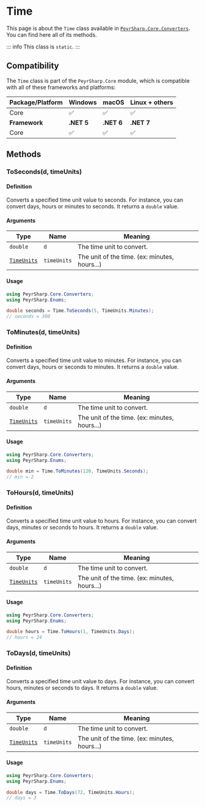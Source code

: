 # Time
This page is about the `Time` class available in [`PeyrSharp.Core.Converters`](/core/converters.md).
You can find here all of its methods.

::: info
This class is `static`.
:::

## Compatibility

The `Time` class is part of the `PeyrSharp.Core` module, which is compatible with all of these frameworks and platforms:

| Package/Platform 	| Windows 	| macOS 	| Linux + others 	|
|------------------	|---------	|-------	|----------------	|
| Core            	| ✅       	| ✅     	| ✅              	|
| **Framework**         | **.NET 5** | **.NET 6**  | **.NET 7** |
| Core            	| ✅       	| ✅     	| ✅              	|

## Methods
### ToSeconds(d, timeUnits)
#### Definition
Converts a specified time unit value to seconds. For instance, you can convert days, hours or minutes to seconds. It returns a `double` value.

#### Arguments

| Type        	| Name        	| Meaning                                       	|
|-------------	|-------------	|-----------------------------------------------	|
| `double`    	| `d`         	| The time unit to convert.                     	|
| [`TimeUnits`](/enumerations.md#timeunits) 	| `timeUnits` 	| The unit of the time. (ex: minutes, hours...) 	|

#### Usage

~~~ c#
using PeyrSharp.Core.Converters;
using PeyrSharp.Enums;

double seconds = Time.ToSeconds(5, TimeUnits.Minutes);
// seconds = 300
~~~

### ToMinutes(d, timeUnits)
#### Definition
Converts a specified time unit value to minutes. For instance, you can convert days, hours or seconds to minutes. It returns a `double` value.

#### Arguments

| Type        	| Name        	| Meaning                                       	|
|-------------	|-------------	|-----------------------------------------------	|
| `double`    	| `d`         	| The time unit to convert.                     	|
| [`TimeUnits`](/enumerations.md#timeunits) 	| `timeUnits` 	| The unit of the time. (ex: minutes, hours...) 	|

#### Usage

~~~ c#
using PeyrSharp.Core.Converters;
using PeyrSharp.Enums;

double min = Time.ToMinutes(120, TimeUnits.Seconds);
// min = 2
~~~

### ToHours(d, timeUnits)
#### Definition
Converts a specified time unit value to hours. For instance, you can convert days, minutes or seconds to hours. It returns a `double` value.

#### Arguments

| Type        	| Name        	| Meaning                                       	|
|-------------	|-------------	|-----------------------------------------------	|
| `double`    	| `d`         	| The time unit to convert.                     	|
| [`TimeUnits`](/enumerations.md#timeunits) 	| `timeUnits` 	| The unit of the time. (ex: minutes, hours...) 	|

#### Usage

~~~ c#
using PeyrSharp.Core.Converters;
using PeyrSharp.Enums;

double hours = Time.ToHours(1, TimeUnits.Days);
// hours = 24
~~~

### ToDays(d, timeUnits)
#### Definition
Converts a specified time unit value to days. For instance, you can convert hours, minutes or seconds to days. It returns a `double` value.

#### Arguments

| Type        	| Name        	| Meaning                                       	|
|-------------	|-------------	|-----------------------------------------------	|
| `double`    	| `d`         	| The time unit to convert.                     	|
| [`TimeUnits`](/enumerations.md#timeunits) 	| `timeUnits` 	| The unit of the time. (ex: minutes, hours...) 	|

#### Usage

~~~ c#
using PeyrSharp.Core.Converters;
using PeyrSharp.Enums;

double days = Time.ToDays(72, TimeUnits.Hours);
// days = 3
~~~